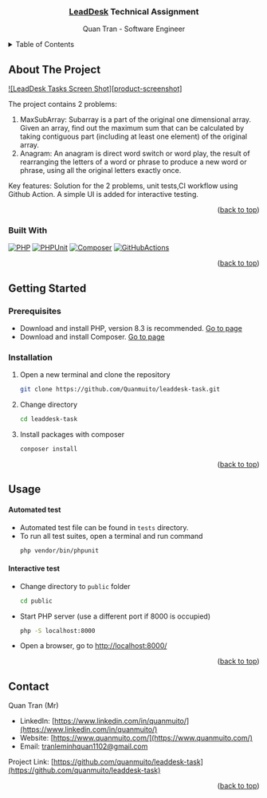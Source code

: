 <br />
<div align="center">
    <h3 align="center"><a href="https://leaddesk.com/fi/">LeadDesk</a> Technical Assignment</h3>
    <p align="center">Quan Tran - Software Engineer</p>
</div>


<!-- TABLE OF CONTENTS -->
<details>
    <summary>Table of Contents</summary>
    <ol>
        <li>
            <a href="#about-the-project">About The Project</a>
            <ul>
                <li><a href="#built-with">Built With</a></li>
            </ul>
        </li>
        <li>
            <a href="#getting-started">Getting Started</a>
            <ul>
                <li><a href="#prerequisites">Prerequisites</a></li>
                <li><a href="#installation">Installation</a></li>
            </ul>
        </li>
        <li>
            <a href="#usage">Usage</a>
            <ul>
                <li><a href="#automated-test">Automated test</a></li>
                <li><a href="#interactive-test">Interactive test</a></li>
            </ul>
        </li>
        <li><a href="#contact">Contact</a></li>
    </ol>
</details>


<!-- ABOUT THE PROJECT -->
## About The Project

[![LeadDesk Tasks Screen Shot][product-screenshot]](https://projectpictures2024.s3.eu-north-1.amazonaws.com/leaddesktaskscr.png)

The project contains 2 problems:
1. MaxSubArray: Subarray is a part of the original one dimensional array. Given an array, find out the maximum sum that can be calculated by taking contiguous part (including at least one element) of the original array.
2. Anagram: An anagram is direct word switch or word play, the result of rearranging the letters of a word or phrase to produce a new word or phrase, using all the original letters exactly once.

Key features: Solution for the 2 problems, unit tests,CI workflow using Github Action.
A simple UI is added for interactive testing.

<p align="right">(<a href="#readme-top">back to top</a>)</p>

### Built With

[![PHP][PHP]][PHP-url] [![PHPUnit][PHPUnit]][PHPUnit-url] [![Composer][Composer]][Composer-url] [![GitHubActions][GitHubActions]][GitHubActions-url]

<p align="right">(<a href="#readme-top">back to top</a>)</p>


<!-- GETTING STARTED -->
## Getting Started
### Prerequisites
* Download and install PHP, version 8.3 is recommended. [Go to page](https://www.php.net/manual/en/install.php)
* Download and install Composer. [Go to page](https://getcomposer.org/download/)

### Installation
1. Open a new terminal and clone the repository
   ```sh
   git clone https://github.com/Quanmuito/leaddesk-task.git
   ```

2. Change directory
    ```sh
    cd leaddesk-task
    ```

3. Install packages with composer
    ```sh
    conposer install
    ```

<p align="right">(<a href="#readme-top">back to top</a>)</p>


<!-- USAGE EXAMPLES -->
## Usage
#### Automated test
- Automated test file can be found in `tests` directory.
- To run all test suites, open a terminal and run command
    ```sh
    php vendor/bin/phpunit
    ```

#### Interactive test
- Change directory to `public` folder
    ```sh
    cd public
    ```

- Start PHP server (use a different port if 8000 is occupied)
    ```sh
    php -S localhost:8000
    ```

- Open a browser, go to [http://localhost:8000/](http://localhost:8000/)

<p align="right">(<a href="#readme-top">back to top</a>)</p>


<!-- CONTACT -->
## Contact

Quan Tran (Mr)
- LinkedIn: [https://www.linkedin.com/in/quanmuito/](https://www.linkedin.com/in/quanmuito/)
- Website: [https://www.quanmuito.com/](https://www.quanmuito.com/)
- Email: tranleminhquan1102@gmail.com

Project Link: [https://github.com/quanmuito/leaddesk-task](https://github.com/quanmuito/leaddesk-task)

<p align="right">(<a href="#readme-top">back to top</a>)</p>


<!-- MARKDOWN LINKS & IMAGES -->
[PHP]: https://img.shields.io/badge/php-%23777BB4.svg?style=for-the-badge&logo=php&logoColor=white
[PHP-url]: https://www.php.net/
[PHPUnit]: https://img.shields.io/badge/phpunit-%23777BB4.svg?style=for-the-badge&logo=php&logoColor=white
[PHPUnit-url]: https://phpunit.de/index.html
[Composer]: https://img.shields.io/badge/Composer-885630?logo=composer&logoColor=fff&style=for-the-badge
[Composer-url]: https://getcomposer.org/
[GitHubActions]: https://img.shields.io/badge/GitHub%20Actions-2088FF?logo=githubactions&logoColor=fff&style=for-the-badge
[GitHubActions-url]: https://docs.github.com/en/actions